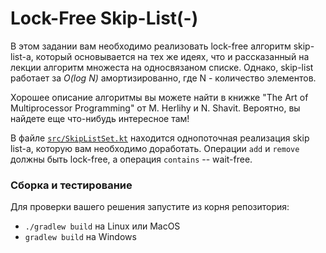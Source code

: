 # Lock-Free Skip-List(-)

В этом задании вам необходимо реализовать lock-free алгоритм skip-list-а, который основывается на тех же идеях,
что и рассказанный на лекции алгоритм множеста на односвязаном списке. 
Однако, skip-list работает за _O(log N)_ амортизированно, где N - количество элементов.

Хорошее описание алгоритмы вы можете найти в книжке "The Art of Multiprocessor Programming" 
от M. Herlihy и N. Shavit. Вероятно, вы найдете еще что-нибудь интересное там! 

В файле [`src/SkipListSet.kt`](src/SkipListSet.kt) находится однопоточная реализация
skip list-а, которую вам необходимо доработать. Операции `add` и `remove` должны
быть lock-free, а операция `contains` -- wait-free.

### Сборка и тестирование

Для проверки вашего решения запустите из корня репозитория:

* `./gradlew build` на Linux или MacOS
* `gradlew build` на Windows
